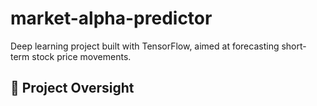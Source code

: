 # market-alpha-predictor
Deep learning project built with TensorFlow, aimed at forecasting short-term stock price movements.

## 🚀 Project Oversight
